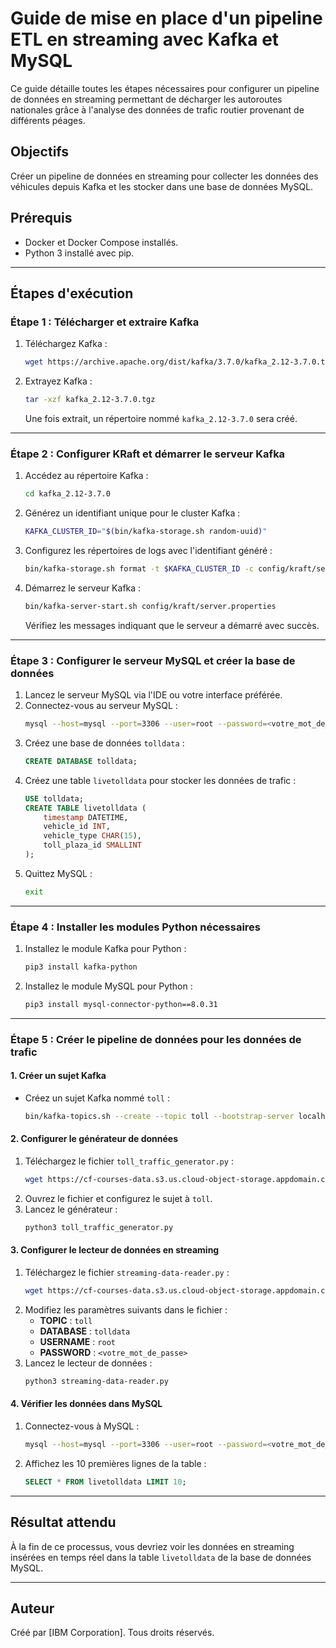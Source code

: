 # Guide de mise en place d'un pipeline ETL en streaming avec Kafka et MySQL

Ce guide détaille toutes les étapes nécessaires pour configurer un pipeline de données en streaming permettant de décharger les autoroutes nationales grâce à l'analyse des données de trafic routier provenant de différents péages.

## Objectifs

Créer un pipeline de données en streaming pour collecter les données des véhicules depuis Kafka et les stocker dans une base de données MySQL.

## Prérequis
- Docker et Docker Compose installés.
- Python 3 installé avec pip.

---

## Étapes d'exécution

### Étape 1 : Télécharger et extraire Kafka
1. Téléchargez Kafka :
   ```bash
   wget https://archive.apache.org/dist/kafka/3.7.0/kafka_2.12-3.7.0.tgz
   ```
2. Extrayez Kafka :
   ```bash
   tar -xzf kafka_2.12-3.7.0.tgz
   ```
   Une fois extrait, un répertoire nommé `kafka_2.12-3.7.0` sera créé.

---

### Étape 2 : Configurer KRaft et démarrer le serveur Kafka
1. Accédez au répertoire Kafka :
   ```bash
   cd kafka_2.12-3.7.0
   ```
2. Générez un identifiant unique pour le cluster Kafka :
   ```bash
   KAFKA_CLUSTER_ID="$(bin/kafka-storage.sh random-uuid)"
   ```
3. Configurez les répertoires de logs avec l'identifiant généré :
   ```bash
   bin/kafka-storage.sh format -t $KAFKA_CLUSTER_ID -c config/kraft/server.properties
   ```
4. Démarrez le serveur Kafka :
   ```bash
   bin/kafka-server-start.sh config/kraft/server.properties
   ```
   Vérifiez les messages indiquant que le serveur a démarré avec succès.

---

### Étape 3 : Configurer le serveur MySQL et créer la base de données
1. Lancez le serveur MySQL via l'IDE ou votre interface préférée.
2. Connectez-vous au serveur MySQL :
   ```bash
   mysql --host=mysql --port=3306 --user=root --password=<votre_mot_de_passe>
   ```
3. Créez une base de données `tolldata` :
   ```sql
   CREATE DATABASE tolldata;
   ```
4. Créez une table `livetolldata` pour stocker les données de trafic :
   ```sql
   USE tolldata;
   CREATE TABLE livetolldata (
       timestamp DATETIME,
       vehicle_id INT,
       vehicle_type CHAR(15),
       toll_plaza_id SMALLINT
   );
   ```
5. Quittez MySQL :
   ```bash
   exit
   ```

---

### Étape 4 : Installer les modules Python nécessaires
1. Installez le module Kafka pour Python :
   ```bash
   pip3 install kafka-python
   ```
2. Installez le module MySQL pour Python :
   ```bash
   pip3 install mysql-connector-python==8.0.31
   ```

---

### Étape 5 : Créer le pipeline de données pour les données de trafic
#### 1. Créer un sujet Kafka
- Créez un sujet Kafka nommé `toll` :
  ```bash
  bin/kafka-topics.sh --create --topic toll --bootstrap-server localhost:9092
  ```

#### 2. Configurer le générateur de données
1. Téléchargez le fichier `toll_traffic_generator.py` :
   ```bash
   wget https://cf-courses-data.s3.us.cloud-object-storage.appdomain.cloud/IBM-DB0250EN-SkillsNetwork/labs/Final%20Assignment/toll_traffic_generator.py
   ```
2. Ouvrez le fichier et configurez le sujet à `toll`.
3. Lancez le générateur :
   ```bash
   python3 toll_traffic_generator.py
   ```

#### 3. Configurer le lecteur de données en streaming
1. Téléchargez le fichier `streaming-data-reader.py` :
   ```bash
   wget https://cf-courses-data.s3.us.cloud-object-storage.appdomain.cloud/vVxmU5uatDowvAIKRZrFjg/streaming-data-reader.py
   ```
2. Modifiez les paramètres suivants dans le fichier :
   - **TOPIC** : `toll`
   - **DATABASE** : `tolldata`
   - **USERNAME** : `root`
   - **PASSWORD** : `<votre_mot_de_passe>`
3. Lancez le lecteur de données :
   ```bash
   python3 streaming-data-reader.py
   ```

#### 4. Vérifier les données dans MySQL
1. Connectez-vous à MySQL :
   ```bash
   mysql --host=mysql --port=3306 --user=root --password=<votre_mot_de_passe>
   ```
2. Affichez les 10 premières lignes de la table :
   ```sql
   SELECT * FROM livetolldata LIMIT 10;
   ```

---

## Résultat attendu
À la fin de ce processus, vous devriez voir les données en streaming insérées en temps réel dans la table `livetolldata` de la base de données MySQL.

---

## Auteur
Créé par [IBM Corporation]. Tous droits réservés.

